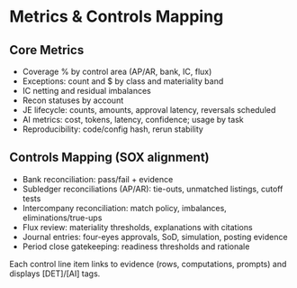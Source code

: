 # Metrics & Controls Mapping

## Core Metrics
- Coverage % by control area (AP/AR, bank, IC, flux)
- Exceptions: count and $ by class and materiality band
- IC netting and residual imbalances
- Recon statuses by account
- JE lifecycle: counts, amounts, approval latency, reversals scheduled
- AI metrics: cost, tokens, latency, confidence; usage by task
- Reproducibility: code/config hash, rerun stability

## Controls Mapping (SOX alignment)
- Bank reconciliation: pass/fail + evidence
- Subledger reconciliations (AP/AR): tie-outs, unmatched listings, cutoff tests
- Intercompany reconciliation: match policy, imbalances, eliminations/true-ups
- Flux review: materiality thresholds, explanations with citations
- Journal entries: four-eyes approvals, SoD, simulation, posting evidence
- Period close gatekeeping: readiness thresholds and rationale

Each control line item links to evidence (rows, computations, prompts) and displays [DET]/[AI] tags.
